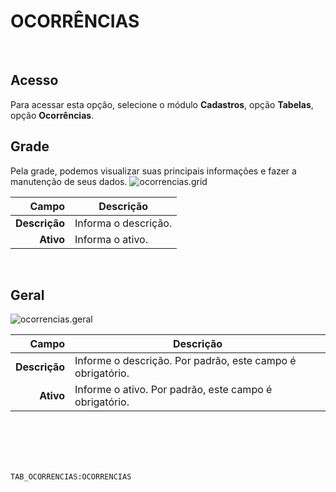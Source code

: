 # OCORRÊNCIAS
<br>

## Acesso
Para acessar esta opção, selecione o módulo **Cadastros**, opção **Tabelas**, opção **Ocorrências**.
<br>

## Grade
Pela grade, podemos visualizar suas principais informações e fazer a manutenção de seus dados.
![ocorrencias.grid](https://raw.githubusercontent.com/netforcews/docs-siscom/master/cadastros/imagens/ocorrencias.grid.png)

Campo | Descrição
--:|---
**Descrição** | Informa o descrição.
**Ativo** | Informa o ativo.
<br>

## Geral
![ocorrencias.geral](https://raw.githubusercontent.com/netforcews/docs-siscom/master/cadastros/imagens/ocorrencias.geral.png)

Campo | Descrição
--:|---
**Descrição** | Informe o descrição. Por padrão, este campo é obrigatório.
**Ativo** | Informe o ativo. Por padrão, este campo é obrigatório.
<br>
<br>
<br>
<br>

```TAB_OCORRENCIAS:OCORRENCIAS```
